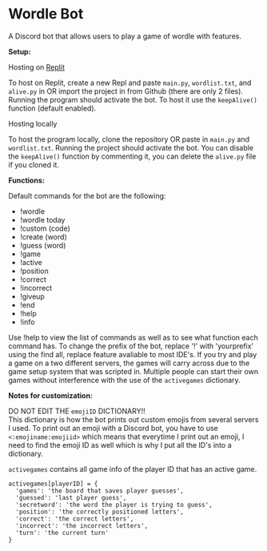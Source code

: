 # Wordle Bot
A Discord bot that allows users to play a game of wordle with features.

**Setup:**

Hosting on [Replit](https://replit.com/)

To host on Replit, create a new Repl and paste ```main.py```, ```wordlist.txt```, and ```alive.py``` in OR import the project in from Github (there are only 2 files). Running the program should activate the bot. To host it use the ```keepAlive()``` function (default enabled).

Hosting locally

To host the program locally, clone the repository OR paste in ```main.py``` and ```wordlist.txt```. Running the project should activate the bot. You can disable the ```keepAlive()``` function by commenting it, you can delete the ```alive.py``` file if you cloned it.

**Functions:**

Default commands for the bot are the following:
- !wordle
- !wordle today
- !custom (code)
- !create (word)
- !guess (word)
- !game
- !active
- !position
- !correct
- !incorrect
- !giveup
- !end
- !help
- !info

Use !help to view the list of commands as well as to see what function each command has. To change the prefix of the bot, replace '!' with 'yourprefix' using the find all, replace feature avaliable to most IDE's.
If you try and play a game on a two different servers, the games will carry across due to the game setup system that was scripted in. Multiple people can start their own games without interference with the use of the ```activegames``` dictionary.

**Notes for customization:**

DO NOT EDIT THE ```emojiID``` DICTIONARY!!<br/>
This dictionary is how the bot prints out custom emojis from several servers I used. To print out an emoji with a Discord bot, you have to use 
```<:emojiname:emojiid>``` which means that everytime I print out an emoji, I need to find the emoji ID as well which is why I put all the ID's into a dictionary.

```activegames``` contains all game info of the player ID that has an active game.
```
activegames[playerID] = {
  'games': 'the board that saves player guesses',
  'guessed': 'last player guess',
  'secretword': 'the word the player is trying to guess',
  'position': 'the correctly positioned letters',
  'correct': 'the correct letters',
  'incorrect': 'the incorrect letters',
  'turn': 'the current turn'
}
```
